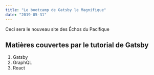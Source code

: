 ```yaml
---
title: "Le bootcamp de Gatsby le Magnifique"
date: "2019-05-31"
---
```


Ceci sera le nouveau site des Échos du Pacifique

## Matières couvertes par le tutorial de Gatsby

1. Gatsby
1. GraphQL
1. React
